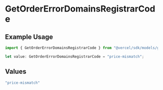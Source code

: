 # GetOrderErrorDomainsRegistrarCode

## Example Usage

```typescript
import { GetOrderErrorDomainsRegistrarCode } from "@vercel/sdk/models/getorderop.js";

let value: GetOrderErrorDomainsRegistrarCode = "price-mismatch";
```

## Values

```typescript
"price-mismatch"
```